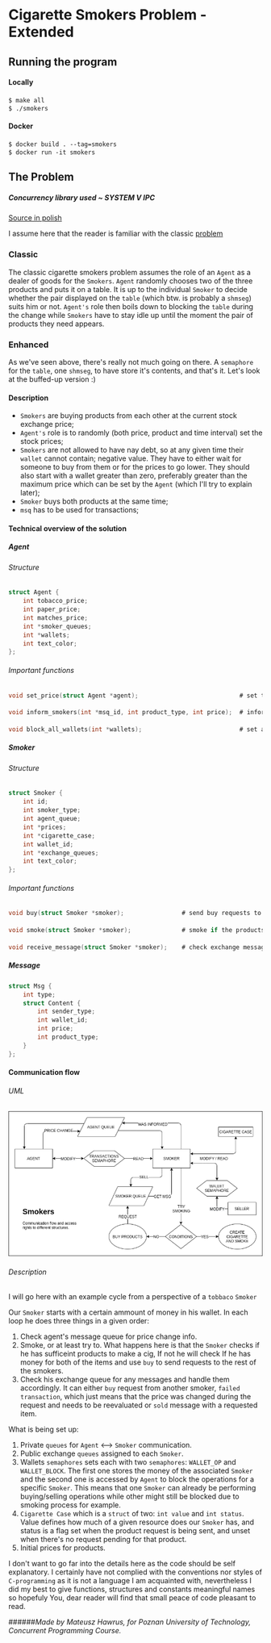 # Cigarette Smokers Problem - Extended

## Running the program
#### Locally
```
$ make all
$ ./smokers
```
#### Docker
```
$ docker build . --tag=smokers
$ docker run -it smokers
```
## The Problem

##### Concurrency library used ~ SYSTEM V IPC

[Source in polish](http://www.cs.put.poznan.pl/dwawrzyniak/PW/projekty.html#pieciu-kucharzy)

I assume here that the reader is familiar with the classic [problem](https://en.wikipedia.org/wiki/Cigarette_smokers_problem)
### Classic
The classic cigarette smokers problem assumes the role of an `Agent` as a dealer of goods for the `Smokers`.
`Agent` randomly chooses two of the three products and puts it on a table. It is up to the individual `Smoker`
to decide whether the pair displayed on the `table` (which btw. is probably a `shmseg`) suits him or not.
`Agent's` role then boils down to blocking the `table` during the change while `Smokers` have to stay idle
up until the moment the pair of products they need appears.
### Enhanced
As we've seen above, there's really not much going on there. A `semaphore` for the `table`, one `shmseg`,
to have store it's contents, and that's it. Let's look at the buffed-up version :)

#### Description
 - `Smokers` are buying products from each other at the current stock exchange price;
 - `Agent's` role is to randomly (both price, product and time interval) set the stock prices;
 - `Smokers` are not allowed to have nay debt, so at any given time their `wallet` cannot contain;
 negative value. They have to either wait for someone to buy from them or for the prices to go lower.
 They should also start with a wallet greater than zero, preferably greater than the maximum price
 which can be set by the `Agent` (which I'll try to explain later);
 - `Smoker` buys both products at the same time;
 - `msq` has to be used for transactions;

#### Technical overview of the solution

##### Agent
###### Structure
```c
struct Agent {
    int tobacco_price;
    int paper_price;
    int matches_price;
    int *smoker_queues;
    int *wallets;
    int text_color;
};
```
###### Important functions
```c
void set_price(struct Agent *agent);                            # set the randomized price for randomized product

void inform_smokers(int *msq_id, int product_type, int price);  # inform every smoker and make sure they've been informed

void block_all_wallets(int *wallets);                           # set a semaphore untill every smoker has been informed about the price change
```
##### Smoker
###### Structure
```c
struct Smoker {
    int id;
    int smoker_type;
    int agent_queue;
    int *prices;
    int *cigarette_case;
    int wallet_id;
    int *exchange_queues;
    int text_color;
};
```
###### Important functions
```c
void buy(struct Smoker *smoker);                # send buy requests to the respective smokers
    
void smoke(struct Smoker *smoker);              # smoke if the products needed to make a cig are in the cig case

void receive_message(struct Smoker *smoker);    # check exchange message queue for any messages - no priority, just pop
```
##### Message
```c
struct Msg {
    int type;
    struct Content {
        int sender_type;
        int wallet_id;
        int price;
        int product_type;
    }
};
```
#### Communication flow
###### UML
![alt text](UML.png)
###### Description
I will go here with an example cycle from a perspective of a `tobbaco` `Smoker`

Our `Smoker` starts with a certain ammount of money in his wallet. In each loop he does three things in a 
given order:
1. Check agent's message queue for price change info.
2. Smoke, or at least try to. What happens here is that the `Smoker` checks if he has sufficeint products
to make a cig, If not he will check If he has money for both of the items and use `buy` to send requests to
the rest of the smokers.
3. Check his exchange queue for any messages and handle them accordingly. It can either `buy` request from
another smoker, `failed transaction`, which just means that the price was changed during the request and needs 
to be reevaluated or `sold` message with a requested item.

What is being set up:
1. Private `queues` for `Agent` <--> `Smoker` communication.
2. Public exchange `queues` assigned to each `Smoker`.
3. Wallets `semaphores` sets each with two `semaphores`: `WALLET_OP` and  `WALLET_BLOCK`. The first one
stores the money of the associated `Smoker` and the second one is accessed by `Agent` to block the operations
for a specific `Smoker`. This means that one `Smoker` can already be performing buying/selling operations
while other might still be blocked due to smoking process for example.
4. `Cigarette Case` which is a `struct` of two: `int value` and `int status`. Value defines how much of a given
resource does our `Smoker` has, and status is a flag set when the product request is being sent, and unset when
there's no request pending for that product.
5. Initial prices for products.

I don't want to go far into the details here as the code should be self explanatory. I certainly have 
not complied with the conventions nor styles of `C-programming` as it is not a language I am acquainted with, 
nevertheless I did my best to give functions, structures and constants meaningful names so hopefuly You, dear 
reader will find that small peace of code pleasant to read.

######*Made by Mateusz Hawrus, for Poznan University of Technology, Concurrent Programming Course.*